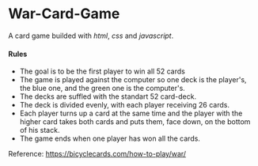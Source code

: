 # War-Card-Game

A card game builded with *html*, *css* and *javascript*.

#### Rules
- The goal is to be the first player to win all 52 cards
- The game is played against the computer so one deck is the player's, the blue one, and the green one is the computer's.
- The decks are suffled with the standart 52 card-deck. 
- The deck is divided evenly, with each player receiving 26 cards.
- Each player turns up a card at the same time and the player with the higher card takes both cards and puts them, face down, on the bottom of his stack.
- The game ends when one player has won all the cards.

Reference: https://bicyclecards.com/how-to-play/war/ 
